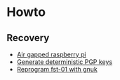 # Howto

## Recovery

- [Air gapped raspberry pi](<recovery/air-gapped-raspberry-pi.md>)
- [Generate deterministic PGP keys](<recovery/generate-deterministic-pgp-keys.md>)
- [Reprogram fst-01 with gnuk](<recovery/reprogram-fst-01-with-gnuk.md>)
